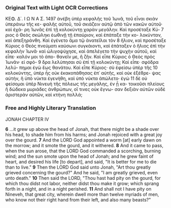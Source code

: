 ### Original Text with Light OCR Corrections

ΚΕΦ. Δ΄. Ι Ω Ν Α Σ. 1497
ἀνέβη ὑπὲρ κεφαλῆς τοῦ Ἰωνᾶ, τοῦ εἶναι σκιὰν ὑπεράνω τῆς κε-
φαλῆς αὐτοῦ, τοῦ σκιάζειν αὐτῷ ἀπὸ τῶν κακῶν αὐτοῦ· καὶ ἐχά-
ρη Ἰωνᾶς ἐπὶ τῇ κολοκύντῃ χαρὰν μεγάλην. Καὶ προσέταξε Κύ- 7
ριος ὁ Θεὸς σκώληκι ἐωθινῇ τῇ ἐπαύριον, καὶ ἐπάταξε τὴν κο-
λοκύνταν, καὶ ἀπεξηράνθη. Καὶ ἐγένετο ἅμα τῷ ἀνατεῖλαι τὸν 8
ἥλιον, καὶ προσέταξε Κύριος ὁ Θεὸς πνεύματι καύσωνι συγκάιοντι,
καὶ ἐπάταξεν ὁ ἥλιος ἐπὶ τὴν κεφαλὴν Ἰωνᾶ· καὶ ὠλιγοψύχησε,
καὶ ἀπελέγετο τὴν ψυχὴν αὐτοῦ, καὶ εἶπε· καλόν μοι τὸ ἀπο-
θανεῖν με, ἢ ζῆν. Καὶ εἶπε Κύριος ὁ Θεὸς πρὸς Ἰωνᾶν· εἰ σφό- 9
δρα λελύπησαι σὺ ἐπὶ τῇ κολοκύντῃ; Καὶ εἶπε· σφόδρα λελύ-
πημαι ἐγὼ ἕως θανάτου. Καὶ εἶπε Κύριος· σὺ ἐφείσω ὑπὲρ τῆς 10
κολοκύντης, ὑπὲρ ἧς οὐκ ἐκακοπάθησας ἐπ᾿ αὐτῆς, καὶ οὐκ ἐξέθρε-
ψας αὐτήν, ἣ ὑπὸ νύκτα ἐγενήθη, καὶ ὑπὸ νύκτα ἀπώλετο· ἐγὼ 11
δὲ οὐ φείσομαι ὑπὲρ Νινευὴ τῆς πόλεως τῆς μεγάλης, ἐν ᾗ κα-
τοικοῦσι πλείους ἢ δώδεκα μυριάδες ἀνθρώπων, οἵ τινες οὐκ ἔγνω-
σαν δεξιὰν αὐτῶν οὐδὲ ἀριστερὰν αὐτῶν, καὶ κτήνη πολλά;

### Free and Highly Literary Translation

JONAH
CHAPTER IV

**6** ...it grew up above the head of Jonah, that there might be a shade over his head, to shade him from his harms; and Jonah rejoiced with a great joy over the gourd.
**7** And the LORD God appointed a worm [at] early dawn on the morrow; and it smote the gourd, and it withered.
**8** And it came to pass, when the sun arose, that the LORD God commanded a scorching, burning wind; and the sun smote upon the head of Jonah; and he grew faint of heart, and desired his life [to depart], and said, "It is better for me to die than to live."
**9** Then the LORD God said unto Jonah, "Art thou greatly grieved concerning the gourd?" And he said, "I am greatly grieved, even unto death."
**10** Then said the LORD, "Thou hast had pity on the gourd, for which thou didst not labor, neither didst thou make it grow; which sprang forth in a night, and in a night perished.
**11** And shall not I have pity on Nineveh, that great city, wherein dwell more than twelve myriads of men, who know not their right hand from their left, and also many beasts?"